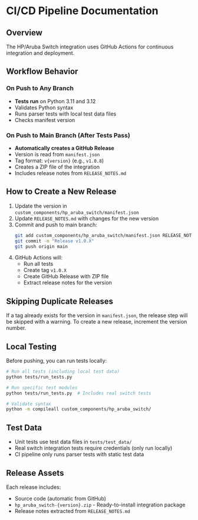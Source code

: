 # CI/CD Pipeline Documentation

## Overview

The HP/Aruba Switch integration uses GitHub Actions for continuous integration and deployment.

## Workflow Behavior

### On Push to Any Branch
- **Tests run** on Python 3.11 and 3.12
- Validates Python syntax
- Runs parser tests with local test data files
- Checks manifest version

### On Push to Main Branch (After Tests Pass)
- **Automatically creates a GitHub Release**
- Version is read from `manifest.json`
- Tag format: `v{version}` (e.g., `v1.0.8`)
- Creates a ZIP file of the integration
- Includes release notes from `RELEASE_NOTES.md`

## How to Create a New Release

1. Update the version in `custom_components/hp_aruba_switch/manifest.json`
2. Update `RELEASE_NOTES.md` with changes for the new version
3. Commit and push to main branch:
   ```bash
   git add custom_components/hp_aruba_switch/manifest.json RELEASE_NOTES.md
   git commit -m "Release v1.0.X"
   git push origin main
   ```
4. GitHub Actions will:
   - Run all tests
   - Create tag `v1.0.X`
   - Create GitHub Release with ZIP file
   - Extract release notes for the version

## Skipping Duplicate Releases

If a tag already exists for the version in `manifest.json`, the release step will be skipped with a warning. To create a new release, increment the version number.

## Local Testing

Before pushing, you can run tests locally:

```bash
# Run all tests (including local test data)
python tests/run_tests.py

# Run specific test modules
python tests/run_tests.py  # Includes real switch tests

# Validate syntax
python -m compileall custom_components/hp_aruba_switch/
```

## Test Data

- Unit tests use test data files in `tests/test_data/`
- Real switch integration tests require credentials (only run locally)
- CI pipeline only runs parser tests with static test data

## Release Assets

Each release includes:
- Source code (automatic from GitHub)
- `hp_aruba_switch-{version}.zip` - Ready-to-install integration package
- Release notes extracted from `RELEASE_NOTES.md`
